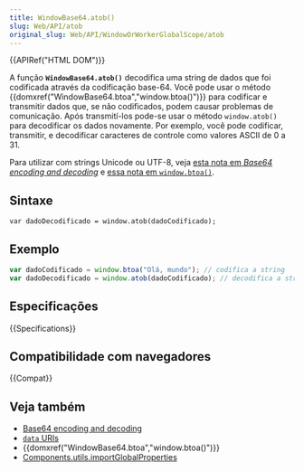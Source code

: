 ```yaml
---
title: WindowBase64.atob()
slug: Web/API/atob
original_slug: Web/API/WindowOrWorkerGlobalScope/atob
---
```


{{APIRef("HTML DOM")}}

A função **`WindowBase64.atob()`** decodifica uma string de dados que foi codificada através da codificação base-64. Você pode usar o método {{domxref("WindowBase64.btoa","window.btoa()")}} para codificar e transmitir dados que, se não codificados, podem causar problemas de comunicação. Após transmití-los pode-se usar o método `window.atob()` para decodificar os dados novamente. Por exemplo, você pode codificar, transmitir, e decodificar caracteres de controle como valores ASCII de 0 a 31.

Para utilizar com strings Unicode ou UTF-8, veja [esta nota em _Base64 encoding and decoding_](/pt-BR/docs/Web/JavaScript/Base64_encoding_and_decoding#The_.22Unicode_Problem.22) e [essa nota em `window.btoa()`](/pt-BR/docs/Web/API/window.btoa#Unicode_Strings).

## Sintaxe

```
var dadoDecodificado = window.atob(dadoCodificado);
```

## Exemplo

```js
var dadoCodificado = window.btoa("Olá, mundo"); // codifica a string
var dadoDecodificado = window.atob(dadoCodificado); // decodifica a string
```

## Especificações

{{Specifications}}

## Compatibilidade com navegadores

{{Compat}}

## Veja também

- [Base64 encoding and decoding](/pt-BR/docs/Web/API/WindowBase64/Base64_encoding_and_decoding)
- [`data` URIs](/pt-BR/docs/data_URIs)
- {{domxref("WindowBase64.btoa","window.btoa()")}}
- [Components.utils.importGlobalProperties](/pt-BR/docs/Components.utils.importGlobalProperties)
